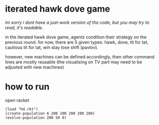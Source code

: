 # iterated hawk dove game

*im sorry i dont have a just-work version of the code, but you may try to read, it's readable.*

in the iterated hawk dove game, agents condition their strategy on the previous round. for now, there are 5 given types: hawk, dove, tit for tat, cautious tit for tat, win stay lose shift (pavlov).

however, new machines can be defined accordingly, then other command lines are mostly reusable (the visualising on TV part may need to be adjusted with new machines)

# how to run

open racket

```
(load "hd.rkt")
(create-population A 200 200 200 200 200)
(evolve-population 200 50 0)
```

